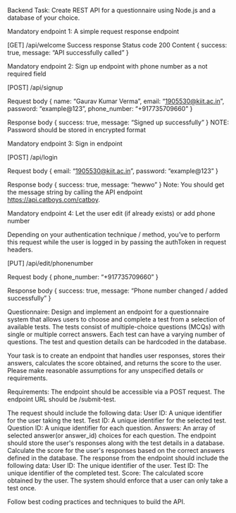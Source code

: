 Backend Task: Create REST API for a questionnaire using Node.js and a database of your choice.


Mandatory endpoint 1: A simple request response endpoint

[GET] /api/welcome
Success response
Status code 200
Content
{
	success: true,
	message: “API successfully called”
}

Mandatory endpoint 2: Sign up endpoint with phone number as a not required field

[POST] /api/signup

Request body
{
	name: “Gaurav Kumar Verma”,
	email: “1905530@kiit.ac.in”,
	password: “example@123”,
	phone_number: “+917735709660”
}

Response body
{
	success: true,
	message: “Signed up successfully”
}
NOTE: Password should be stored in encrypted format

Mandatory endpoint 3: Sign in endpoint

[POST] /api/login

Request body
{
email: “1905530@kiit.ac.in”,
password: “example@123”
}



Response body
{
success: true,
message: “hewwo”
}
Note: You should get the message string by calling the API endpoint https://api.catboys.com/catboy.


Mandatory endpoint 4: Let the user edit (if already exists) or add phone number

Depending on your authentication technique / method, you’ve to perform this request while the user is logged in by passing the authToken in request headers.

[PUT] /api/edit/phonenumber

Request body
{
phone_number: “+917735709660”
}



Response body
{
success: true,
message: “Phone number changed / added successfully”
}

Questionnaire: Design and implement an endpoint for a questionnaire system that allows users to choose and complete a test from a selection of available tests. The tests consist of multiple-choice questions (MCQs) with single or multiple correct answers. Each test can have a varying number of questions. The test and question details can be hardcoded in the database.

Your task is to create an endpoint that handles user responses, stores their answers, calculates the score obtained, and returns the score to the user. Please make reasonable assumptions for any unspecified details or requirements.

Requirements:
The endpoint should be accessible via a POST request.
The endpoint URL should be /submit-test.

The request should include the following data:
User ID: A unique identifier for the user taking the test.
Test ID: A unique identifier for the selected test.
Question ID: A unique identifier for each question.
Answers: An array of selected answer(or answer_id) choices for each question.
The endpoint should store the user's responses along with the test details in a database.
Calculate the score for the user's responses based on the correct answers defined in the database.
The response from the endpoint should include the following data:
User ID: The unique identifier of the user.
Test ID: The unique identifier of the completed test.
Score: The calculated score obtained by the user.
The system should enforce that a user can only take a test once.

Follow best coding practices and techniques to build the API.

